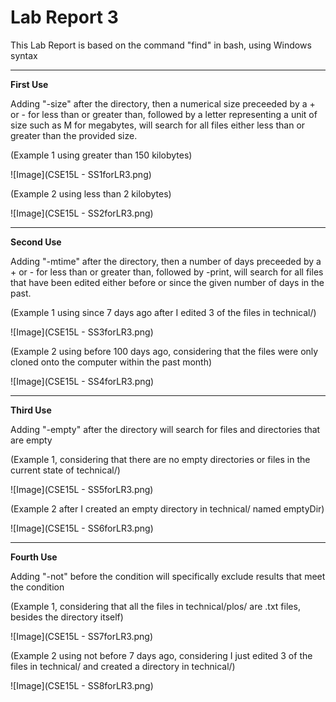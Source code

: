 # Lab Report 3
This Lab Report is based on the command "find" in bash, using Windows syntax

---
**First Use**

Adding "-size" after the directory, then a numerical size preceeded by a + or - for less than or greater than, followed by a letter representing a unit of size such as M for megabytes, will search for all files either less than or greater than the provided size.

(Example 1 using greater than 150 kilobytes)

![Image](CSE15L - SS1forLR3.png)

(Example 2 using less than 2 kilobytes)

![Image](CSE15L - SS2forLR3.png)

---
**Second Use**

Adding "-mtime" after the directory, then a number of days preceeded by a + or - for less than or greater than, followed by -print, will search for all files that have been edited either before or since the given number of days in the past.

(Example 1 using since 7 days ago after I edited 3 of the files in technical/)

![Image](CSE15L - SS3forLR3.png)

(Example 2 using before 100 days ago, considering that the files were only cloned onto the computer within the past month)

![Image](CSE15L - SS4forLR3.png)

---
**Third Use**

Adding "-empty" after the directory will search for files and directories that are empty

(Example 1, considering that there are no empty directories or files in the current state of technical/)

![Image](CSE15L - SS5forLR3.png)

(Example 2 after I created an empty directory in technical/ named emptyDir)

![Image](CSE15L - SS6forLR3.png)

---
**Fourth Use**

Adding "-not" before the condition will specifically exclude results that meet the condition

(Example 1, considering that all the files in technical/plos/ are .txt files, besides the directory itself)

![Image](CSE15L - SS7forLR3.png)

(Example 2 using not before 7 days ago, considering I just edited 3 of the files in technical/ and created a directory in technical/)

![Image](CSE15L - SS8forLR3.png)
